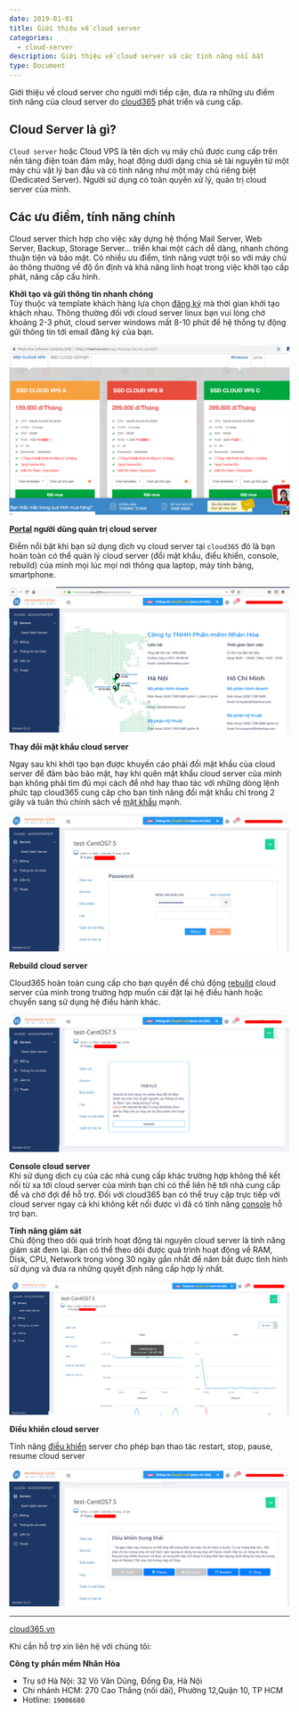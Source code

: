 ```yaml
---
date: 2019-01-01
title: Giới thiệu về cloud server
categories:
  - cloud-server
description: Giới thiệu về cloud server và các tính năng nổi bật
type: Document
---
```


Giới thiệu về cloud server cho người mới tiếp cận, đưa ra những ưu điểm tính năng của cloud server do <a href="https://cloud365.vn/" target="_blank">cloud365</a> phát triển và cung cấp.

## Cloud Server là gì?

`Cloud server` hoặc Cloud VPS là tên dịch vụ máy chủ được cung cấp trên nền tảng điện toán đám mây, hoạt động dưới dạng chia sẻ tài nguyên từ một máy chủ vật lý ban đầu và có tính năng như một máy chủ riêng biệt (Dedicated Server). Người sử dụng có toàn quyền xử lý, quản trị cloud server của mình.

## Các ưu điểm, tính năng chính

Cloud server thích hợp cho việc xây dựng hệ thống Mail Server, Web Server, Backup, Storage Server... triển khai một cách dễ dàng, nhanh chóng thuận tiện và bảo mật. Có nhiều ưu điểm, tính năng vượt trội so với máy chủ ảo thông thường về độ ổn định và khả năng linh hoạt trong việc khởi tạo cấp phát, nâng cấp cấu hình.

**Khởi tạo và gửi thông tin nhanh chóng**<br>
Tùy thuộc và template khách hàng lựa chọn <a href="https://nhanhoa.com/may-chu/may-chu-cloud-server.html" target="_blank">đăng ký</a> mà thời gian khởi tạo khách nhau. Thông thường đối với cloud server linux bạn vui lòng chờ khoảng 2-3 phút, cloud server windows mất 8-10 phút để hệ thống tự động gửi thông tin tới email đăng ký của bạn.

![](/images/img-cloud-server-gioi-thieu/Screenshot_409.png)

**<a href="https://portal.cloud365.vn/user/login/" target="_blank">Portal</a> người dùng quản trị cloud server**<br>

Điểm nổi bật khi bạn sử dụng dịch vụ cloud server tại `cloud365` đó là bạn hoàn toàn có thể quản lý cloud server (đổi mật khẩu, điểu khiển, console, rebuild) của mình mọi lúc mọi nơi thông qua laptop, máy tính bảng, smartphone.

![](/images/img-cloud-server-gioi-thieu/Screenshot_410.png)

**Thay đổi mật khẩu cloud server**<br>

Ngay sau khi khởi tạo bạn được khuyến cáo phải đổi mật khẩu của cloud server để đảm bảo bảo mật, hay khi quên mật khẩu cloud server của mình bạn không phải tìm đủ mọi cách để nhớ hay thao tác với những dòng lệnh phức tạp cloud365 cung câp cho bạn tính năng đổi mật khẩu chỉ trong 2 giây và tuân thủ chính sách về <a href="https://support.cloud365.vn/policy/chinh-sach-mat-khau-mayao/" target="_blank">mật khẩu</a> mạnh.

![](/images/img-cloud-server-gioi-thieu/Screenshot_411.png)

**Rebuild cloud server**<br>

Cloud365 hoàn toàn cung cấp cho bạn quyền để chủ động <a href="https://support.cloud365.vn/cloud-server/tinh-nang-rebuild-cloud-server/" target="_blank">rebuild</a> cloud server của mình trong trường hợp muốn cài đặt lại hệ điều hành hoặc chuyển sang sử dụng hệ điều hành khác.

![](/images/img-cloud-server-gioi-thieu/Screenshot_412.png)

**Console cloud server**<br>
Khi sử dụng dịch cụ của các nhà cung cấp khác trường hợp không thể kết nối từ xa tới cloud server của mình bạn chỉ có thể liên hệ tới nhà cung cấp để và chờ đợi để hỗ trợ. Đối với cloud365 bạn có thể truy cập trực tiếp với cloud server ngay cả khi không kết nối được vì đã có tính năng <a href="https://support.cloud365.vn/cloud-server/tinh-nang-console-cloud-server/" target="_blank">console</a> hỗ trợ bạn.

**Tính năng giám sát**<br>
Chủ động theo dõi quá trình hoạt động tài nguyên cloud server là tính năng giám sát đem lại. Bạn có thể theo dõi được quá trình hoạt động về RAM, Disk, CPU, Network trong vòng 30 ngày gần nhất để năm bắt được tình hình sử dụng và đưa ra những quyết định nâng cấp hợp lý nhất.

![](/images/img-cloud-server-gioi-thieu/Screenshot_413.png)

**Điều khiển cloud server**<br>

Tính năng <a href="https://support.cloud365.vn/cloud-server/tinh-nang-dieu-khien-cloud-server/" target="_blank">điều khiển</a> server cho phép bạn thao tác restart, stop, pause, resume cloud server

![](/images/img-cloud-server-gioi-thieu/Screenshot_414.png)

---
<a href="https://cloud365.vn/" target="_blank">cloud365.vn</a>

Khi cần hỗ trợ xin liên hệ với chúng tôi:

**Công ty phần mềm Nhân Hòa**
- Trụ sở Hà Nội: 32 Võ Văn Dũng, Đống Đa, Hà Nội
- Chi nhánh HCM: 270 Cao Thắng (nối dài), Phường 12,Quận 10, TP HCM
- Hotline: `19006680`
